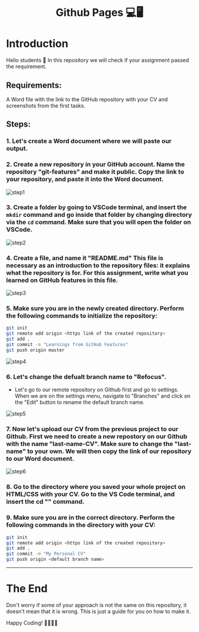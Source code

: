<h1 style="text-align: center;">Github Pages 💻🖥️</h1>

# Introduction

<p> Hello students 👋 In this repository we will check if your assignment passed the requirement. </p>

## Requirements:

A Word file with the link to the GitHub repository with your CV and screenshots from the first tasks.

## Steps:

### 1. Let's create a Word document where we will paste our output.

### 2. Create a new repository in your GitHub account. Name the repository "git-features" and make it public. Copy the link to your repository, and paste it into the Word document.

![step1](https://i.imgur.com/6I7LMTY.png)

### 3. Create a folder by going to VSCode terminal, and insert the `mkdir` command and go inside that folder by changing directory via the `cd` command. Make sure that you will open the folder on VSCode.

![step2](https://i.imgur.com/MyA5WSj.png)

### 4. Create a file, and name it "README.md" This file is necessary as an introduction to the repository files: it explains what the repository is for. For this assignment, write what you learned on GitHub features in this file.

![step3](https://i.imgur.com/W09eTxD.png)

### 5. Make sure you are in the newly created directory. Perform the following commands to initialize the repository:

```bash
git init
git remote add origin <https link of the created repository>
git add .
git commit -m "Learnings from GitHub Features"
git push origin master
```

![step4](https://i.imgur.com/H09xzUR.png)

### 6. Let's change the defualt branch name to "Refocus".

- Let's go to our remote repository on Github first and go to settings. When we are on the settings menu, navigate to "Branches" and click on the "Edit" button to rename the default branch name.

![step5](https://i.imgur.com/gOPPuoG.png)

### 7. Now let's upload our CV from the previous project to our Github. First we need to create a new repostory on our Github with the name "last-name-CV". Make sure to change the "last-name" to your own. We will then copy the link of our repository to our Word document.

![step6](https://i.imgur.com/P8FEKvT.png)

### 8. Go to the directory where you saved your whole project on HTML/CSS with your CV. Go to the VS Code terminal, and insert the cd "<path-to-CV-folder>" command.

### 9. Make sure you are in the correct directory. Perform the following commands in the directory with your CV:

```bash
git init
git remote add origin <https link of the created repository>
git add .
git commit -m "My Personal CV"
git push origin <default branch name>
```

---

# The End

<p> Don't worry if some of your approach is not the same on this repository, it doesn't mean that it is wrong. This is just a guide for you on how to make it. </p>
Happy Coding! 🧑‍💻👩‍💻
